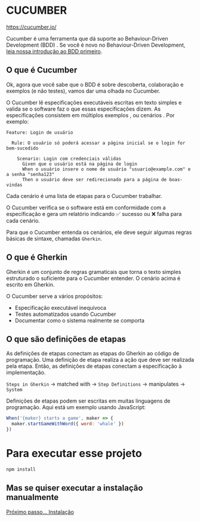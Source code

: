 # CUCUMBER

https://cucumber.io/

Cucumber é uma ferramenta que dá suporte ao Behaviour-Driven Development (BDD) . Se você é novo no Behaviour-Driven Development, [leia nossa introdução ao BDD primeiro](./docs/bdd.md).

## O que é Cucumber 

Ok, agora que você sabe que o BDD é sobre descoberta, colaboração e exemplos (e não testes), vamos dar uma olhada no Cucumber.

O Cucumber lê especificações executáveis ​​escritas em texto simples e valida se o software faz o que essas especificações dizem. As especificações consistem em múltiplos exemplos , ou cenários . Por exemplo:

```gherkin
Feature: Login de usuário
  
  Rule: O usuário só poderá acessar a página inicial se o login for bem-sucedido

    Scenario: Login com credenciais válidas
      Given que o usuário está na página de login
      When o usuário insere o nome de usuário "usuario@example.com" e a senha "senha123"
      Then o usuário deve ser redirecionado para a página de boas-vindas
```

Cada cenário é uma lista de etapas para o Cucumber trabalhar. 

O Cucumber verifica se o software está em conformidade com a especificação e gera um relatório indicando ✅ sucesso ou ❌ falha para cada cenário.

Para que o Cucumber entenda os cenários, ele deve seguir algumas regras básicas de sintaxe, chamadas `Gherkin`.

## O que é Gherkin

Gherkin é um conjunto de regras gramaticais que torna o texto simples estruturado o suficiente para o Cucumber entender. O cenário acima é escrito em Gherkin.

O Cucumber serve a vários propósitos:

- Especificação executável inequívoca
- Testes automatizados usando Cucumber
- Documentar como o sistema realmente se comporta

## O que são definições de etapas 

As definições de etapas conectam as etapas do Gherkin ao código de programação. 
Uma definição de etapa realiza a ação que deve ser realizada pela etapa. 
Então, as definições de etapas conectam a especificação à implementação.

`Steps in Gherkin` -> matched with -> `Step Definitions` -> manipulates -> `System`


Definições de etapas podem ser escritas em muitas linguagens de programação. Aqui está um exemplo usando JavaScript:

```javascript
When('{maker} starts a game', maker => {
  maker.startGameWithWord({ word: 'whale' })
})
```

# Para executar esse projeto

```bash
npm install
```

## Mas se quiser executar a instalação manualmente

[Próximo passo... Instalação](./docs/install.md)